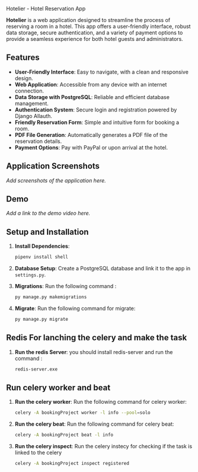  Hotelier - Hotel Reservation App

**Hotelier** is a web application designed to streamline the process of reserving a room in a hotel. This app offers a user-friendly interface, robust data storage, secure authentication, and a variety of payment options to provide a seamless experience for both hotel guests and administrators.

## Features

- **User-Friendly Interface**: Easy to navigate, with a clean and responsive design.
- **Web Application**: Accessible from any device with an internet connection.
- **Data Storage with PostgreSQL**: Reliable and efficient database management.
- **Authentication System**: Secure login and registration powered by Django Allauth.
- **Friendly Reservation Form**: Simple and intuitive form for booking a room.
- **PDF File Generation**: Automatically generates a PDF file of the reservation details.
- **Payment Options**: Pay with PayPal or upon arrival at the hotel.

## Application Screenshots

_Add screenshots of the application here._

## Demo

_Add a link to the demo video here._

## Setup and Installation

1. **Install Dependencies**: 
    ```bash
    pipenv install shell
    ```

2. **Database Setup**: Create a PostgreSQL database and link it to the app in `settings.py`.

3. **Migrations**: Run the following command :
    ```bash
    py manage.py makemigrations
    ```
4. **Migrate**: Run the following command for migrate:
    ```bash
    py manage.py migrate
    ```
## Redis For lanching the celery and make the task

1. **Run the redis Server**: you should install redis-server and run the command : 
    ```bash
    redis-server.exe
    ```

## Run celery worker and beat

1. **Run the celery worker**: Run the following command for celery worker:
    ```bash
    celery -A bookingProject worker -l info --pool=solo
    ```

2. **Run the celery beat**: Run the following command for celery beat:
    ```bash
    celery -A bookingProject beat -l info
    ```

3. **Run the celery inspect**: Run the celery instecy for checking if the task is linked to the celery

    ```bash
    celery -A bookingProject inspect registered
    ```